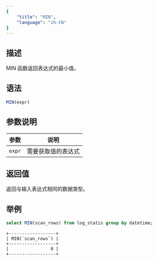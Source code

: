 ```yaml
---
{
    "title": "MIN",
    "language": "zh-CN"
}
---
```


## 描述

MIN 函数返回表达式的最小值。

## 语法

```sql
MIN(expr)
```

## 参数说明

| 参数 | 说明 |
| -- | -- |
| `expr` | 需要获取值的表达式  |

## 返回值

返回与输入表达式相同的数据类型。

## 举例

```sql
select MIN(scan_rows) from log_statis group by datetime;
```

```text
+------------------+
| MIN(`scan_rows`) |
+------------------+
|                0 |
+------------------+
```
